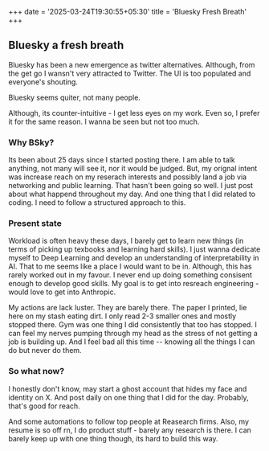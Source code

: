+++
date = '2025-03-24T19:30:55+05:30'
title = 'Bluesky Fresh Breath'
+++

## Bluesky a fresh breath

Bluesky has been a new emergence as twitter alternatives. Although, from the get go I wansn't very attracted to Twitter. The UI is too populated and everyone's shouting.

Bluesky seems quiter, not many people.

Although, its counter-intuitive - I get less eyes on my work. Even so, I prefer it for the same reason. I wanna be seen but not too much.

### Why BSky?

Its been about 25 days since I started posting there. I am able to talk anything, not many will see it, nor it would be judged.
But, my orignal intent was increase reach on my reserach interests and possibly land a job via networking and public learning.
That hasn't been going so well. I just post about what happend throughout my day. And one thing that I did related to coding.
I need to follow a structured approach to this.

### Present state

Workload is often heavy these days, I barely get to learn new things (in terms of picking up texbooks and learning hard skills). I just wanna dedicate myself to Deep Learning and develop an understanding of interpretability in AI. That to me seems like a place I would want to be in. Although, this has rarely worked out in my favour. I never end up doing something consisent enough to develop good skills. My goal is to get into resreach engineering - would love to get into Anthropic.

My actions are lack luster. They are barely there. The paper I printed, lie here on my stash eating dirt. I only read 2-3 smaller ones and mostly stopped there. Gym was one thing I did consistently that too has stopped. I can feel my nerves pumping through my head as the stress of not getting a job is building up. And I feel bad all this time -- knowing all the things I can do but never do them.

### So what now?

I honestly don't know, may start a ghost account that hides my face and identity on X. And post daily on one thing that I did for the day. Probably, that's good for reach.

And some automations to follow top people at Reasearch firms.
Also, my resume is so off rn, I do product stuff - barely any research is there. I can barely keep up with one thing though, its hard to build this way.
